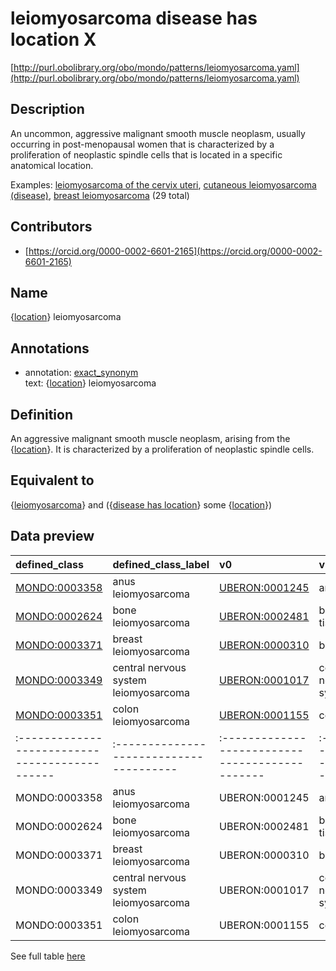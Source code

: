 # leiomyosarcoma disease has location X 

[http://purl.obolibrary.org/obo/mondo/patterns/leiomyosarcoma.yaml](http://purl.obolibrary.org/obo/mondo/patterns/leiomyosarcoma.yaml)
## Description 

An uncommon, aggressive malignant smooth muscle neoplasm, usually occurring in post-menopausal women that is characterized by a proliferation of neoplastic spindle cells that is located in a specific anatomical location.

Examples: [leiomyosarcoma of the cervix uteri](http://purl.obolibrary.org/obo/MONDO_0016283), [cutaneous leiomyosarcoma (disease)](http://purl.obolibrary.org/obo/MONDO_0003362), [breast leiomyosarcoma](http://purl.obolibrary.org/obo/MONDO_0003371) (29 total)
## Contributors 
* [https://orcid.org/0000-0002-6601-2165](https://orcid.org/0000-0002-6601-2165) 
## Name 

{[location](http://www.w3.org/2002/07/owl#Thing)} leiomyosarcoma

## Annotations 

* annotation: [exact_synonym](http://www.geneontology.org/formats/oboInOwl#hasExactSynonym)  
text: {[location](http://www.w3.org/2002/07/owl#Thing)} leiomyosarcoma

## Definition 

An aggressive malignant smooth muscle neoplasm, arising from the {[location](http://www.w3.org/2002/07/owl#Thing)}. It is characterized by a proliferation of neoplastic spindle cells.

## Equivalent to 

{[leiomyosarcoma](http://purl.obolibrary.org/obo/MONDO_0005058)} and ({[disease has location](http://purl.obolibrary.org/obo/RO_0004026)} some {[location](http://www.w3.org/2002/07/owl#Thing)})

## Data preview 
| defined_class                                | defined_class_label                   | v0                                            | v0_label               |
|:---------------------------------------------|:--------------------------------------|:----------------------------------------------|:-----------------------|
| [MONDO:0003358](http://purl.obolibrary.org/obo/MONDO_0003358) | anus leiomyosarcoma                   | [UBERON:0001245](http://purl.obolibrary.org/obo/UBERON_0001245) | anus                   |
| [MONDO:0002624](http://purl.obolibrary.org/obo/MONDO_0002624) | bone leiomyosarcoma                   | [UBERON:0002481](http://purl.obolibrary.org/obo/UBERON_0002481) | bone tissue            |
| [MONDO:0003371](http://purl.obolibrary.org/obo/MONDO_0003371) | breast leiomyosarcoma                 | [UBERON:0000310](http://purl.obolibrary.org/obo/UBERON_0000310) | breast                 |
| [MONDO:0003349](http://purl.obolibrary.org/obo/MONDO_0003349) | central nervous system leiomyosarcoma | [UBERON:0001017](http://purl.obolibrary.org/obo/UBERON_0001017) | central nervous system |
| [MONDO:0003351](http://purl.obolibrary.org/obo/MONDO_0003351) | colon leiomyosarcoma                  | [UBERON:0001155](http://purl.obolibrary.org/obo/UBERON_0001155) | colon                  || defined:class                                | defined:class:label                   | v0                                            | v0:label               |
|:---------------------------------------------|:--------------------------------------|:----------------------------------------------|:-----------------------|
| MONDO:0003358 | anus leiomyosarcoma                   | UBERON:0001245 | anus                   |
| MONDO:0002624 | bone leiomyosarcoma                   | UBERON:0002481 | bone tissue            |
| MONDO:0003371 | breast leiomyosarcoma                 | UBERON:0000310 | breast                 |
| MONDO:0003349 | central nervous system leiomyosarcoma | UBERON:0001017 | central nervous system |
| MONDO:0003351 | colon leiomyosarcoma                  | UBERON:0001155 | colon                  |

See full table [here](https://github.com/monarch-initiative/mondo/blob/master/src/patterns/data/matches/leiomyosarcoma.tsv) 
